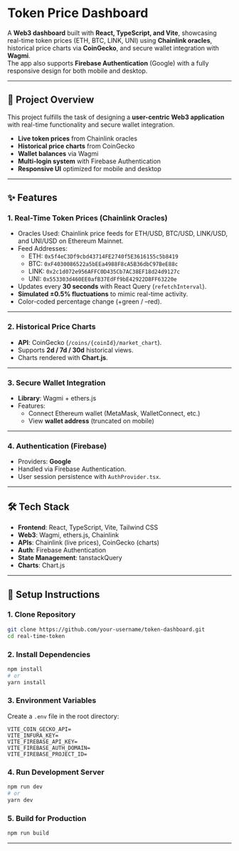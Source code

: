 # Token Price Dashboard

A **Web3 dashboard** built with **React, TypeScript, and Vite**, showcasing real-time token prices (ETH, BTC, LINK, UNI) using **Chainlink oracles**, historical price charts via **CoinGecko**, and secure wallet integration with **Wagmi**.  
The app also supports **Firebase Authentication** (Google) with a fully responsive design for both mobile and desktop.

---

## 🚀 Project Overview

This project fulfills the task of designing a **user-centric Web3 application** with real-time functionality and secure wallet integration.

- **Live token prices** from Chainlink oracles  
- **Historical price charts** from CoinGecko  
- **Wallet balances** via Wagmi  
- **Multi-login system** with Firebase Authentication  
- **Responsive UI** optimized for mobile and desktop   

---

## ✨ Features

### 1. Real-Time Token Prices (Chainlink Oracles)
- Oracles Used: Chainlink price feeds for ETH/USD, BTC/USD, LINK/USD, and UNI/USD on Ethereum Mainnet.  
- Feed Addresses:
  - ETH: `0x5f4eC3Df9cbd43714FE2740f5E3616155c5b8419`  
  - BTC: `0xF4030086522a5bEEa4988F8cA5B36dbC97BeE88c`  
  - LINK: `0x2c1d072e956AFFC0D435Cb7AC38EF18d24d9127c`  
  - UNI: `0x553303d460EE0afB37EdFf9bE42922D8FF63220e`  
- Updates every **30 seconds** with React Query (`refetchInterval`).  
- **Simulated ±0.5% fluctuations** to mimic real-time activity.  
- Color-coded percentage change (+green / –red).    

---

### 2. Historical Price Charts
- **API**: CoinGecko (`/coins/{coinId}/market_chart`).  
- Supports **2d / 7d / 30d** historical views.  
- Charts rendered with **Chart.js**.    

---

### 3. Secure Wallet Integration
- **Library**: Wagmi + ethers.js  
- Features:
  - Connect Ethereum wallet (MetaMask, WalletConnect, etc.)  
  - View **wallet address** (truncated on mobile)

---

### 4. Authentication (Firebase)
- Providers: **Google**  
- Handled via Firebase Authentication.  
- User session persistence with `AuthProvider.tsx`.  

---

## 🛠️ Tech Stack

- **Frontend**: React, TypeScript, Vite, Tailwind CSS  
- **Web3**: Wagmi, ethers.js, Chainlink  
- **APIs**: Chainlink (live prices), CoinGecko (charts)  
- **Auth**: Firebase Authentication  
- **State Management**: tanstackQuery  
- **Charts**: Chart.js    

---

## 🧩 Setup Instructions

### 1. Clone Repository
```bash
git clone https://github.com/your-username/token-dashboard.git
cd real-time-token
````

### 2. Install Dependencies

```bash
npm install
# or
yarn install
```

### 3. Environment Variables

Create a `.env` file in the root directory:

```env
VITE_COIN_GECKO_API=
VITE_INFURA_KEY=
VITE_FIREBASE_API_KEY=
VITE_FIREBASE_AUTH_DOMAIN=
VITE_FIREBASE_PROJECT_ID=
```

### 4. Run Development Server

```bash
npm run dev
# or
yarn dev
```

### 5. Build for Production

```bash
npm run build
```

---


